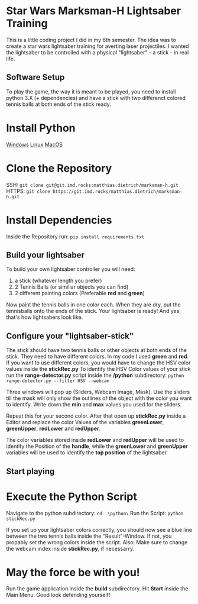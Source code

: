 # Star Wars Marksman-H Lightsaber Training
This is a little coding project I did in my 6th semester. The idea was to create a star wars lightsaber training for averting laser projectiles. I wanted the lightsaber to be controlled with a physical "lightsaber" - a stick - in real life.

## Software Setup
To play the game, the way it is meant to be played, you need to install python 3.X (+ dependencies) and have a stick with two differenct colored tennis balls at both ends of the stick ready.

# Install Python
[Windows](https://www.python.org/downloads/windows/)
[Linux](https://www.python.org/downloads/source/)
[MacOS](https://www.python.org/downloads/mac-osx/)

# Clone the Repository
SSH: ```git clone git@git.imd.rocks:matthias.dietrich/marksman-h.git```
HTTPS: ```git clone https://git.imd.rocks/matthias.dietrich/marksman-h.git```

# Install Dependencies
Inside the Repository run: ```pip install requirements.txt```


## Build your lightsaber
To build your own lightsaber controller you will need:
1. a stick (whatever length you prefer)
2. 2 Tennis Balls (or similiar objects you can find)
3. 2 different painting colors (Preferable **red** and **green**)

Now paint the tennis balls in one color each. When they are dry, put the tennisballs onto the ends of the stick. Your lightsaber is ready! And yes, that's how lightsabers look like.

## Configure your "lightsaber-stick"
The stick should have two tennis balls or other objects at both ends of the stick. They need to have different colors. In my code I used **green** and **red**.
If you want to use different colors, you would have to change the HSV color values inside the **stickRec.py**
To identify the HSV Color values of your stick run the **range-detector.py** script inside the **/python** subdirectory: ```python range-detector.py --filter HSV --webcam```

 Three windows will pop up (Sliders, Webcam Image, Mask). Use the sliders till the mask will only show the outlines of the object with the color you want to identify. Write down the **min** and **max** values you used for the sliders.

Repeat this for your second color.
After that open up **stickRec.py** inside a Editor and replace the color Values of the variables **greenLower**, **greenUpper**, **redLower** and **redUpper**.

The color variables stored inside **redLower** and **redUpper** will be used to identify the Position of the **handle**, while the **greenLower** and **greenUpper** variables will be used to identify the **top position** of the lightsaber.


## Start playing
# Execute the Python Script
Navigate to the python subdirectory: ```cd .\python\```
Run the Script: ```python stickRec.py```

If you set up your lightsaber colors correctly, you should now see a blue line between the two tennis balls inside the "Result"-Window. If not, you propably set the wrong colors inside the script. Also: Make sure to change the webcam index inside **stickRec.py**, if necessarry.

# May the force be with you!
Run the game application inside the **build** subdirectory.
Hit **Start** inside the Main Menu. Good look defending yourself!



